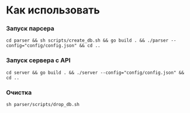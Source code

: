 # Как использовать

### Запуск парсера
```
cd parser && sh scripts/create_db.sh && go build . && ./parser --config="config/config.json" && cd ..
```

### Запуск сервера с API
```
cd server && go build . && ./server --config="config/config.json" && cd ..
```

### Очистка
```
sh parser/scripts/drop_db.sh
```
